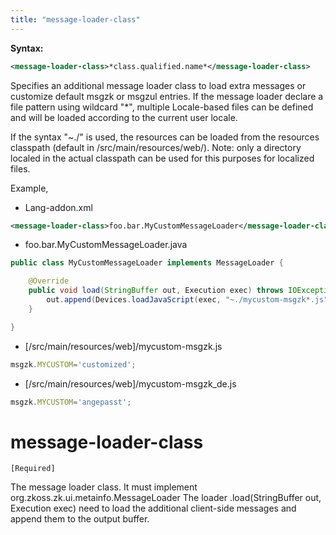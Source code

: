 ```yaml
---
title: "message-loader-class"
---
```


**Syntax:**

```xml
<message-loader-class>*class.qualified.name*</message-loader-class>
```

Specifies an additional message loader class to load extra messages or
customize default msgzk or msgzul entries. If the message loader declare
a file pattern using wildcard "\*", multiple Locale-based files can be
defined and will be loaded according to the current user locale.

If the syntax "~./" is used, the resources can be loaded from the
resources classpath (default in /src/main/resources/web/). Note: only a
directory localed in the actual classpath can be used for this purposes
for localized files.

Example,

- Lang-addon.xml

```xml
<message-loader-class>foo.bar.MyCustomMessageLoader</message-loader-class>
```

- foo.bar.MyCustomMessageLoader.java

```java
public class MyCustomMessageLoader implements MessageLoader {

    @Override
    public void load(StringBuffer out, Execution exec) throws IOException {
        out.append(Devices.loadJavaScript(exec, "~./mycustom-msgzk*.js"));
    }

}
```

- \[/src/main/resources/web\]/mycustom-msgzk.js

```javascript
msgzk.MYCUSTOM='customized';
```

- \[/src/main/resources/web\]/mycustom-msgzk_de.js

```javascript
msgzk.MYCUSTOM='angepasst';
```

# message-loader-class

`[Required]`

The message loader class. It must implement
org.zkoss.zk.ui.metainfo.MessageLoader The loader .load(StringBuffer
out, Execution exec) need to load the additional client-side messages
and append them to the output buffer.


